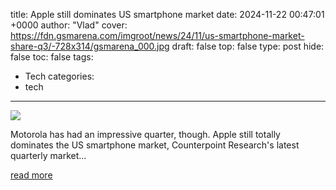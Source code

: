 title: Apple still dominates US smartphone market
date: 2024-11-22 00:47:01 +0000
author: "Vlad"
cover: https://fdn.gsmarena.com/imgroot/news/24/11/us-smartphone-market-share-q3/-728x314/gsmarena_000.jpg
draft: false
top: false
type: post
hide: false
toc: false
tags:
  - Tech
categories:
  - tech
---

![](https://fdn.gsmarena.com/imgroot/news/24/11/us-smartphone-market-share-q3/-728x314/gsmarena_000.jpg)

Motorola has had an impressive quarter, though. Apple still totally dominates the US smartphone market, Counterpoint Research's latest quarterly market...

[read more](https://www.gsmarena.com/apple_still_dominates_us_smartphone_market-news-65439.php)
